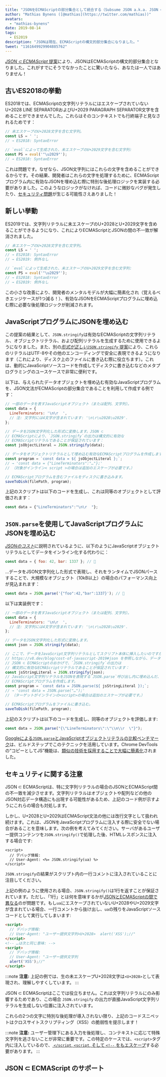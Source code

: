 ```yaml
---
title: "JSONをECMAScriptの部分集合として統合する（Subsume JSON a.k.a. JSON ⊂ ECMAScript）"
author: "Mathias Bynens ([@mathias](https://twitter.com/mathias))"
avatars:
  - "mathias-bynens"
date: 2019-08-14
tags:
  - ES2019
description: "JSONは現在、ECMAScriptの構文的部分集合になりました。"
tweet: "1161649929904885762"
---
```

[_JSON ⊂ ECMAScript_ 提案](https://github.com/tc39/proposal-json-superset)により、JSONはECMAScriptの構文的部分集合となりました。これがすでにそうでなかったことに驚いたなら、あなたは一人ではありません！

## 古いES2018の挙動

ES2018では、ECMAScriptの文字列リテラルにはエスケープされていないU+2028 LINE SEPARATORおよびU+2029 PARAGRAPH SEPARATOR文字を含めることができませんでした。これらはそのコンテキストでも行終端子と見なされるためです：

```js
// 未エスケープのU+2028文字を含む文字列。
const LS = ' ';
// → ES2018: SyntaxError

// `eval`によって生成された、未エスケープのU+2029文字を含む文字列:
const PS = eval('"\u2029"');
// → ES2018: SyntaxError
```

これは問題です。なぜなら、JSON文字列にはこれらの文字を含めることができるからです。その結果、開発者はこれらの文字を処理するために、ECMAScriptプログラム内に有効なJSONを埋め込む際に特別な後処理ロジックを実装する必要がありました。このようなロジックがなければ、コードに微妙なバグが発生したり、[セキュリティ問題](#security)が生じる可能性さえありました！

<!--truncate-->
## 新しい挙動

ES2019では、文字列リテラルに未エスケープのU+2028とU+2029文字を含めることができるようになり、これによりECMAScriptとJSONの間の不一致が解消されました。

```js
// 未エスケープのU+2028文字を含む文字列。
const LS = ' ';
// → ES2018: SyntaxError
// → ES2019: 例外なし

// `eval`によって生成された、未エスケープのU+2029文字を含む文字列:
const PS = eval('"\u2029"');
// → ES2018: SyntaxError
// → ES2019: 例外なし
```

この小さな改善により、開発者のメンタルモデルが大幅に簡素化され（覚えるべきエッジケースが1つ減る！）、有効なJSONをECMAScriptプログラムに埋め込む際に必要な後処理ロジックが削減されます。

## JavaScriptプログラムにJSONを埋め込む

この提案の結果として、`JSON.stringify`は有効なECMAScriptの文字列リテラル、オブジェクトリテラル、および配列リテラルを生成するために使用できるようになりました。また、別の[_形式が正しい`JSON.stringify`_ 提案](/features/well-formed-json-stringify)により、これらのリテラルはUTF-8やその他のエンコーディングで安全に表現できるようになります（これにより、ディスク上のファイルに書き込む際に役立ちます）。これは、動的にJavaScriptソースコードを作成してディスクに書き込むなどのメタプログラミングのユースケースで非常に便利です。

以下は、与えられたデータオブジェクトを埋め込む有効なJavaScriptプログラムを、JSON文法がECMAScriptの部分集合であることを利用して作成する例です：

```js
// 一部のデータを表すJavaScriptオブジェクト（または配列、文字列）。
const data = {
  LineTerminators: '\n\r  ',
  // 注: 文字列には4文字が含まれています: '\n\r\u2028\u2029'.
};

// データをJSON文字列化した形式に変換します。JSON ⊂
// ECMAScriptにより、`JSON.stringify`の出力は構文的に有効な
// ECMAScriptリテラルであることが保証されています：
const jsObjectLiteral = JSON.stringify(data);

// データをオブジェクトリテラルとして埋め込む有効なECMAScriptプログラムを作成します。
const program = `const data = ${ jsObjectLiteral };`;
// → 'const data = {"LineTerminators":"…"};'
// （対象がインライン< script >の場合は追加のエスケープが必要です。）

// ECMAScriptプログラムを含むファイルをディスクに書き込みます。
saveToDisk(filePath, program);
```

上記のスクリプトは以下のコードを生成し、これは同等のオブジェクトとして評価されます：

```js
const data = {"LineTerminators":"\n\r  "};
```

## `JSON.parse`を使用してJavaScriptプログラムにJSONを埋め込む

[_JSONのコスト_](/blog/cost-of-javascript-2019#json)に説明されているように、以下のようにJavaScriptオブジェクトリテラルとしてデータをインライン化する代わりに：

```js
const data = { foo: 42, bar: 1337 }; // 🐌
```

…データをJSON文字列化した形式で表現し、それをランタイムでJSONパースすることで、大規模なオブジェクト（10kB以上）の場合のパフォーマンス向上が見込まれます：

```js
const data = JSON.parse('{"foo":42,"bar":1337}'); // 🚀
```

以下は実装例です：

```js
// 一部のデータを表すJavaScriptオブジェクト（または配列、文字列）。
const data = {
  LineTerminators: '\n\r  ',
  // 注: 文字列には4文字が含まれています: '\n\r\u2028\u2029'.
};

// データをJSON文字列化した形式に変換します。
const json = JSON.stringify(data);

// ここで、データをJavaScript文字列リテラルとしてスクリプト本体に挿入したいのですが
// https://v8.dev/blog/cost-of-javascript-2019#json を参照しながら、データ内の特別な文字 `"` などをエスケープします。
// JSON ⊂ ECMAScriptのおかげで、`JSON.stringify`の出力は
// 構文的に有効なECMAScriptリテラルであることが保証されています：
const jsStringLiteral = JSON.stringify(json);
// JavaScript文字列リテラルをJSONを表現する`JSON.parse`呼び出し内に埋め込んだ、有効な
// ECMAScriptプログラムを作成します。
const program = `const data = JSON.parse(${ jsStringLiteral });`;
// → 'const data = JSON.parse("…");'
// （ターゲットがインラインの<script>の場合は追加のエスケープが必要です。）

// ECMAScriptプログラムをファイルに書き込む。
saveToDisk(filePath, program);
```

上記のスクリプトは以下のコードを生成し、同等のオブジェクトを評価します:

```js
const data = JSON.parse("{\"LineTerminators\":\"\\n\\r  \"}");
```

[Googleによる`JSON.parse`とJavaScriptオブジェクトリテラルの比較ベンチマーク](https://github.com/GoogleChromeLabs/json-parse-benchmark)は、ビルドステップでこのテクニックを活用しています。Chrome DevToolsの“コピーとしてJS”機能は、[類似の技術を採用することで大幅に簡素化](https://chromium-review.googlesource.com/c/chromium/src/+/1464719/9/third_party/blink/renderer/devtools/front_end/elements/DOMPath.js)されました。

## セキュリティに関する注意

JSON ⊂ ECMAScriptは、特に文字列リテラルの場合のJSONとECMAScript間の不一致を減少させます。文字列リテラルはオブジェクトや配列などの他のJSON対応データ構造にも出現する可能性があるため、上記のコード例が示すようにこれらの場合も対処します。

しかし、U+2028とU+2029はECMAScript文法の他には改行文字として扱われ続けます。これは、JSONをJavaScriptプログラムに注入する際に安全でない場合があることを意味します。次の例を考えてみてください。サーバがあるユーザー提供コンテンツを`JSON.stringify()`で処理した後、HTMLレスポンスに注入する場合です:

```ejs
<script>
  // デバッグ情報:
  // User-Agent: <%= JSON.stringify(ua) %>
</script>
```

`JSON.stringify`の結果がスクリプト内の一行コメントに注入されていることに注目してください。

上記の例のように使用される場合、`JSON.stringify()`は1行を返すことが保証されています。ただし、「1行」とは何を意味するかが[JSONとECMAScriptの間で異なる](https://speakerdeck.com/mathiasbynens/hacking-with-unicode?slide=136)のが問題です。もし`ua`にエスケープされていないU+2028やU+2029文字が含まれている場合、一行コメントから抜け出し、`ua`の残りをJavaScriptソースコードとして実行してしまいます:

```html
<script>
  // デバッグ情報:
  // User-Agent: "ユーザー提供文字列<U+2028>  alert('XSS');//"
</script>
<!-- …は次と同じ意味: -->
<script>
  // デバッグ情報:
  // User-Agent: "ユーザー提供文字列
  alert('XSS');//"
</script>
```

:::note
**注意:** 上記の例では、生の未エスケープU+2028文字は`<U+2028>`として表現され、理解しやすくしています。
:::

JSON ⊂ ECMAScriptはここでは役立ちません。これは文字列リテラルにのみ影響するためであり、この場合 `JSON.stringify` の出力が直接JavaScript文字列リテラルを生成しない位置に注入されています。

これらの2つの文字に特別な後処理が導入されない限り、上記のコードスニペットはクロスサイトスクリプティング（XSS）の脆弱性を提示します！

:::note
**注意:** ユーザー管理下にある入力を後処理し、コンテキストに応じて特殊文字列を逃さないことが非常に重要です。この特定のケースでは、`<script>`タグ内に注入しているので、[ `</script`, `<script`, そして `<!-​-` をもエスケープ](https://mathiasbynens.be/notes/etago#recommendations)する必要があります。
:::

## JSON ⊂ ECMAScript のサポート

<feature-support chrome="66 /blog/v8-release-66#json-ecmascript"
                 firefox="yes"
                 safari="yes"
                 nodejs="10"
                 babel="yes https://github.com/babel/babel/tree/master/packages/babel-plugin-proposal-json-strings"></feature-support>
